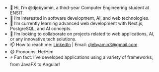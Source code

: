 - 👋 Hi, I’m @djebyamin, a third-year Computer Engineering student at ENSIT.
- 👀 I’m interested in software development, AI, and web technologies.
- 🌱 I’m currently learning advanced web development with Next.js, PostgreSQL, and AI concepts.
- 💞️ I’m looking to collaborate on projects related to web applications, AI, or any innovative tech solutions.
- 📫 How to reach me: [LinkedIn](https://linkedin.com/in/DJEBBI) | Email: djebyamin3@gmail.com
- 😄 Pronouns: He/Him
- ⚡ Fun fact: I’ve developed applications using a variety of frameworks, from JavaFX to Angular!

<!---
djebyamin/djebyamin is a ✨ special ✨ repository because its `README.md` (this file) appears on your GitHub profile.
You can click the Preview link to take a look at your changes.
--->
